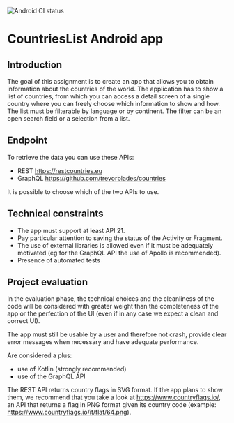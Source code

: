 ![Android CI status](https://github.com/nlasagni/countries-list/actions/workflows/android.yml/badge.svg)

# CountriesList Android app

## Introduction

The goal of this assignment is to create an app that allows you to obtain information about the 
countries of the world.  The application has to show a list of countries, from which you can access 
a detail screen of a single country where you can freely choose which information to show and how.
The list must be filterable by language or by continent. The filter can be an open search field or 
a selection from a list.

## Endpoint

To retrieve the data you can use these APIs:

- REST https://restcountries.eu
- GraphQL https://github.com/trevorblades/countries

It is possible to choose which of the two APIs to use.

## Technical constraints

- The app must support at least API 21.
- Pay particular attention to saving the status of the Activity or Fragment.
- The use of external libraries is allowed even if it must be adequately motivated (eg for the GraphQL API the use of Apollo is recommended).
- Presence of automated tests

## Project evaluation

In the evaluation phase, the technical choices and the cleanliness of the code will be considered with greater weight than the completeness of the app or the perfection of the UI (even if in any case we expect a clean and correct UI).

The app must still be usable by a user and therefore not crash, provide clear error messages when necessary and have adequate performance.

Are considered a plus:

- use of Kotlin (strongly recommended)
- use of the GraphQL API

The REST API returns country flags in SVG format. If the app plans to show them, we recommend that you take a look at https://www.countryflags.io/, an API that returns a flag in PNG format given its country code (example: https://www.countryflags.io/it/flat/64.png).
